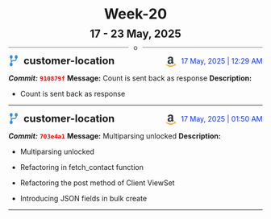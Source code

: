 <h1 style="text-align:center; margin-bottom:10px">Week-20</h1>
<h2 style="text-align:center; margin:0px">17 - 23 May, 2025</h2>
<div style="display: flex; align-items: center; justify-content: center;">
  <hr style="flex: 1; background-color: gray;" />
  <span style="padding: 0 10px;font-weight:bold; color:gray">o</span>
  <hr style="flex: 1; background-color: gray;" />
</div>

<div style="display: flex; justify-content: space-between; align-items:end;">
  <div style="display:flex">
      <img src="../assets/branch.svg" alt="GitHub Logo"  style="width:20px; margin:0 10px 0 0">
      <h3 style="margin: 0; padding:0; font-weight: bold; font-size:20px;">customer-location</h3>
  </div>
  <div style="display:flex">
  <img src="../assets/amazon.svg" alt="Amazon Logo" style="width:20px">
    <span style="color:rgb(16, 54, 226); text-align: right; margin:0 0 0 10px; padding:0px;">17 May, 2025 | 12:29 AM</span>
  </div>
</div>

**_Commit:_** <code style="color: red; font-weight: bold;">910879f</code>
**Message:** Count is sent back as response
**Description:**
- Count is sent back as response
---
<div style="display: flex; justify-content: space-between; align-items:end;">
  <div style="display:flex">
      <img src="../assets/branch.svg" alt="GitHub Logo"  style="width:20px; margin:0 10px 0 0">
      <h3 style="margin: 0; padding:0; font-weight: bold; font-size:20px;">customer-location</h3>
  </div>
  <div style="display:flex">
  <img src="../assets/amazon.svg" alt="Amazon Logo" style="width:20px">
    <span style="color:rgb(16, 54, 226); text-align: right; margin:0 0 0 10px; padding:0px;">17 May, 2025 | 01:50 AM</span>
  </div>
</div>

**_Commit:_** <code style="color: red; font-weight: bold;">703e4a1</code>
**Message:** Multiparsing unlocked
**Description:**
- Multiparsing unlocked

- Refactoring in fetch_contact function
- Refactoring the post method of Client ViewSet
- Introducing JSON fields in bulk create
---
